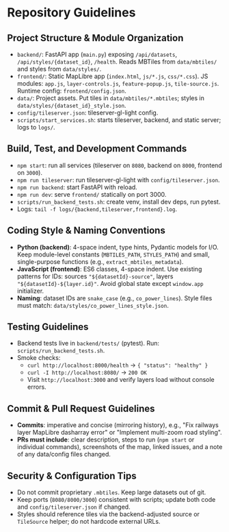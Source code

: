 # Repository Guidelines

## Project Structure & Module Organization
- `backend/`: FastAPI app (`main.py`) exposing `/api/datasets`, `/api/styles/{dataset_id}`, `/health`. Reads MBTiles from `data/mbtiles/` and styles from `data/styles/`.
- `frontend/`: Static MapLibre app (`index.html`, `js/*.js`, `css/*.css`). JS modules: `app.js`, `layer-controls.js`, `feature-popup.js`, `tile-source.js`. Runtime config: `frontend/config.json`.
- `data/`: Project assets. Put tiles in `data/mbtiles/*.mbtiles`; styles in `data/styles/{dataset_id}_style.json`.
- `config/tileserver.json`: tileserver-gl-light config.  
- `scripts/start_services.sh`: starts tileserver, backend, and static server; logs to `logs/`.

## Build, Test, and Development Commands
- `npm start`: run all services (tileserver on `8080`, backend on `8000`, frontend on `3000`).
- `npm run tileserver`: run tileserver-gl-light with `config/tileserver.json`.
- `npm run backend`: start FastAPI with reload.
- `npm run dev`: serve `frontend/` statically on port 3000.
- `scripts/run_backend_tests.sh`: create venv, install dev deps, run pytest.
- Logs: `tail -f logs/{backend,tileserver,frontend}.log`.

## Coding Style & Naming Conventions
- **Python (backend)**: 4-space indent, type hints, Pydantic models for I/O. Keep module-level constants (`MBTILES_PATH`, `STYLES_PATH`) and small, single-purpose functions (e.g., `extract_mbtiles_metadata`).
- **JavaScript (frontend)**: ES6 classes, 4-space indent. Use existing patterns for IDs: sources `"${datasetId}-source"`, layers `"${datasetId}-${layer.id}"`. Avoid global state except `window.app` initializer.
- **Naming**: dataset IDs are `snake_case` (e.g., `co_power_lines`). Style files must match: `data/styles/co_power_lines_style.json`.

## Testing Guidelines
- Backend tests live in `backend/tests/` (pytest). Run: `scripts/run_backend_tests.sh`.
- Smoke checks:
  - `curl http://localhost:8000/health` → `{ "status": "healthy" }`
  - `curl -I http://localhost:8080/` → `200 OK`
  - Visit `http://localhost:3000` and verify layers load without console errors.

## Commit & Pull Request Guidelines
- **Commits**: imperative and concise (mirroring history), e.g., "Fix railways layer MapLibre dasharray error" or "Implement multi-zoom road styling".
- **PRs must include**: clear description, steps to run (`npm start` or individual commands), screenshots of the map, linked issues, and a note of any data/config files changed.

## Security & Configuration Tips
- Do not commit proprietary `.mbtiles`. Keep large datasets out of git.
- Keep ports (`8080/8000/3000`) consistent with scripts; update both code and `config/tileserver.json` if changed.
- Styles should reference tiles via the backend-adjusted source or `TileSource` helper; do not hardcode external URLs.
